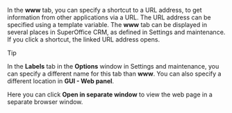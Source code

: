 <!-- markdownlint-disable-file MD041 -->
In the **www** tab, you can specify a shortcut to a URL address, to get information from other applications via a URL. The URL address can be specified using a template variable. The **www** tab can be displayed in several places in SuperOffice CRM, as defined in Settings and maintenance. If you click a shortcut, the linked URL address opens.

> [!TIP]
> In the **Labels** tab in the **Options** window in Settings and maintenance, you can specify a different name for this tab than **www**. You can also specify a different location in **GUI - Web panel**.

Here you can click **Open in separate window** to view the web page in a separate browser window.
